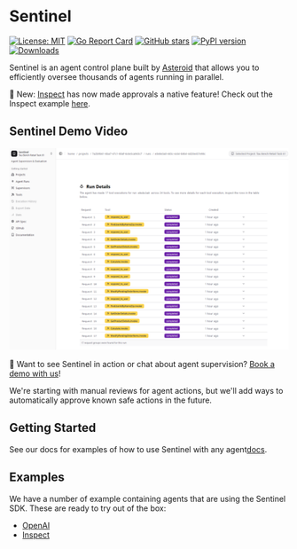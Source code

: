 # Sentinel 

[![License: MIT](https://img.shields.io/badge/License-MIT-yellow.svg)](https://opensource.org/licenses/MIT)
[![Go Report Card](https://goreportcard.com/badge/github.com/EntropyLabsAI/sentinel/server)](https://goreportcard.com/report/github.com/EntropyLabsAI/sentinel/server)
[![GitHub stars](https://img.shields.io/github/stars/EntropyLabsAI/sentinel?style=social)](https://github.com/EntropyLabsAI/sentinel/stargazers)
[![PyPI version](https://badge.fury.io/py/entropy-labs.svg)](https://badge.fury.io/py/entropy-labs)
[![Downloads](https://pepy.tech/badge/entropy-labs)](https://pepy.tech/project/entropy-labs)

Sentinel is an agent control plane built by [Asteroid](https://asteroid.sh/) that allows you to efficiently oversee thousands of agents running in parallel.

🎉 New: [Inspect](https://inspect.ai-safety-institute.org.uk/) has now made approvals a native feature! Check out the Inspect example [here](examples/inspect_example/README.md).

## Sentinel Demo Video
[![Sentinel Demo Video](thumb.png)](https://www.youtube.com/watch?v=pOfnYkdLk18)

🚀 Want to see Sentinel in action or chat about agent supervision? [Book a demo with us](https://calendly.com/founders-asteroid/30min)!

We're starting with manual reviews for agent actions, but we'll add ways to automatically approve known safe actions in the future.

## Getting Started

See our docs for examples of how to use Sentinel with any agent[docs](https://docs.asteroid.sh/introduction).

## Examples
We have a number of example containing agents that are using the Sentinel SDK. These are ready to try out of the box:
- [OpenAI](https://docs.asteroid.sh/examples/openai)
- [Inspect](https://docs.asteroid.sh/examples/inspect)

